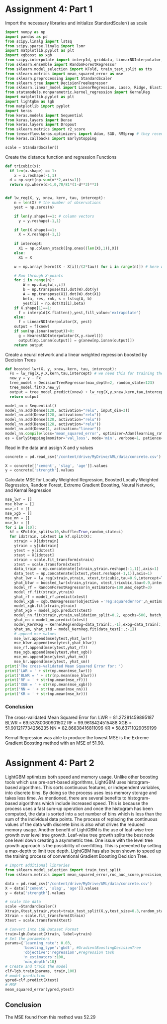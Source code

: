 # Assignment 4: Part 1 

Import the necessary libraries and initialize StandardScaler() as scale

```Python
import numpy as np
import pandas as pd
from scipy.linalg import lstsq
from scipy.sparse.linalg import lsmr
import matplotlib.pyplot as plt
import xgboost as xgb
from scipy.interpolate import interp1d, griddata, LinearNDInterpolator, NearestNDInterpolator
from sklearn.ensemble import RandomForestRegressor
from sklearn.model_selection import KFold, train_test_split as tts
from sklearn.metrics import mean_squared_error as mse
from sklearn.preprocessing import StandardScaler
from sklearn.tree import DecisionTreeRegressor
from sklearn.linear_model import LinearRegression, Lasso, Ridge, ElasticNet
from statsmodels.nonparametric.kernel_regression import KernelReg
import matplotlib.pyplot as plt
import lightgbm as lgb
from matplotlib import pyplot
import keras
from keras.models import Sequential
from keras.layers import Dense
from keras.layers import Dropout
from sklearn.metrics import r2_score
from tensorflow.keras.optimizers import Adam, SGD, RMSprop # they recently updated Tensorflow
from keras.callbacks import EarlyStopping

scale = StandardScaler()
```

Create the distance function and regression Functions
```Python
def tricubic(x):
  if len(x.shape) == 1:
    x = x.reshape(-1,1)
  d = np.sqrt(np.sum(x**2,axis=1))
  return np.where(d>1,0,70/81*(1-d**3)**3)


def lw_reg(X, y, xnew, kern, tau, intercept):
    n = len(X) # the number of observations
    yest = np.zeros(n)

    if len(y.shape)==1: # column vectors
      y = y.reshape(-1,1)

    if len(X.shape)==1:
      X = X.reshape(-1,1)
    
    if intercept:
      X1 = np.column_stack([np.ones((len(X),1)),X])
    else:
      X1 = X

    w = np.array([kern((X - X[i])/(2*tau)) for i in range(n)]) # here we compute n vectors of weights

    # Run through X-points
    for i in range(n):          
        W = np.diag(w[:,i])
        b = np.transpose(X1).dot(W).dot(y)
        A = np.transpose(X1).dot(W).dot(X1)
        beta, res, rnk, s = lstsq(A, b)
        yest[i] = np.dot(X1[i],beta)
    if X.shape[1]==1:
      f = interp1d(X.flatten(),yest,fill_value='extrapolate')
    else:
      f = LinearNDInterpolator(X, yest)
    output = f(xnew) 
    if sum(np.isnan(output))>0:
      g = NearestNDInterpolator(X,y.ravel()) 
      output[np.isnan(output)] = g(xnew[np.isnan(output)])
    return output
```

Create a neural network and a linear weighted regression boosted by Decision Trees

```Python
def boosted_lwr(X, y, xnew, kern, tau, intercept):
  Fx = lw_reg(X,y,X,kern,tau,intercept) # we need this for training the Decision Tree
  new_y = y - Fx
  tree_model = DecisionTreeRegressor(max_depth=2, random_state=123)
  tree_model.fit(X,new_y)
  output = tree_model.predict(xnew) + lw_reg(X,y,xnew,kern,tau,intercept)
  return output 

model_nn = Sequential()
model_nn.add(Dense(128, activation="relu", input_dim=3))
model_nn.add(Dense(128, activation="relu"))
model_nn.add(Dense(128, activation="relu"))
model_nn.add(Dense(128, activation="relu"))
model_nn.add(Dense(1, activation="linear"))
model_nn.compile(loss='mean_squared_error', optimizer=Adam(learning_rate=1e-2)) # lr=1e-3, decay=1e-3 / 200)
es = EarlyStopping(monitor='val_loss', mode='min', verbose=1, patience=800)
```

Read in the data and assign X and y values 
```Python
concrete = pd.read_csv('/content/drive/MyDrive/AML/data/concrete.csv')

X = concrete[['cement',	'slag',	'age']].values
y = concrete['strength'].values
```

Calculate MSE for Locally Weighted Regression, Boosted Locally Weighted Regression, Random Forest, Extreme Gradient Boosting, Neural Network, and Kernal Regression 
```Python
mse_lwr = []
mse_blwr = []
mse_rf = []
mse_xgb = []
mse_nn = []
mse_kr = []
for i in [10]:
  kf = KFold(n_splits=10,shuffle=True,random_state=i)
  for idxtrain, idxtest in kf.split(X):
    xtrain = X[idxtrain]
    ytrain = y[idxtrain]
    ytest = y[idxtest]
    xtest = X[idxtest]
    xtrain = scale.fit_transform(xtrain)
    xtest = scale.transform(xtest)
    data_train = np.concatenate([xtrain,ytrain.reshape(-1,1)],axis=1)
    data_test = np.concatenate([xtest,ytest.reshape(-1,1)],axis=1)
    yhat_lwr = lw_reg(xtrain,ytrain, xtest,tricubic,tau=0.9,intercept=True)
    yhat_blwr = boosted_lwr(xtrain,ytrain, xtest,tricubic,tau=0.9,intercept=True)
    model_rf = RandomForestRegressor(n_estimators=100,max_depth=3)
    model_rf.fit(xtrain,ytrain)
    yhat_rf = model_rf.predict(xtest)
    model_xgb = xgb.XGBRegressor(objective ='reg:squarederror',n_estimators=100,reg_lambda=20,alpha=1,gamma=10,max_depth=3)
    model_xgb.fit(xtrain,ytrain)
    yhat_xgb = model_xgb.predict(xtest)
    model_nn.fit(xtrain,ytrain,validation_split=0.2, epochs=500, batch_size=10, verbose=0, callbacks=[es])
    yhat_nn = model_nn.predict(xtest)
    model_KernReg = KernelReg(endog=data_train[:,-1],exog=data_train[:,:-1],var_type='ccc') #,ckertype='gaussian')
    yhat_sm, yhat_std = model_KernReg.fit(data_test[:,:-1])
    # append mse values 
    mse_lwr.append(mse(ytest,yhat_lwr))
    mse_blwr.append(mse(ytest,yhat_blwr))
    mse_rf.append(mse(ytest,yhat_rf))
    mse_xgb.append(mse(ytest,yhat_xgb))
    mse_nn.append(mse(ytest,yhat_nn))
    mse_kr.append(mse(ytest, yhat_sm))
print('The cross-validated Mean Squared Error for: ')
print('LWR = ' + str(np.mean(mse_lwr)))
print('BLWR = ' + str(np.mean(mse_blwr)))
print('RF = ' + str(np.mean(mse_rf)))
print('XGB = ' + str(np.mean(mse_xgb)))
print('NN = ' + str(np.mean(mse_nn)))
print('KR = ' + str(np.mean(mse_kr)))
```

### Conclusion
The cross-validated Mean Squared Error for: 
LWR = 81.27281459895187
BLWR = 69.53780060901502
RF = 99.9618424515488
XGB = 51.901217734256235
NN = 82.86838416811096
KR = 58.63711029059199

Kernal Regression was able to produce the lowest MSE is the Extreme Gradient Boosting method with an MSE of 51.90.

# Assignment 4: Part 2

LightGBM optimizes both speed and memory usage. Unlike other boosting tools which use pre-sort-based algorithms, LightGBM uses histogram-based algorithms. This sorts continuous features, or independent variables, into discrete bins. By doing so the process uses less memory storage and takes less time. As mentioned, there are several benefits to histogram-based algorithms which include increased speed. This is because the process uses a fast sum-up operation and once the histogram has been computed, the data is sorted into a set number of bins which is less than the sum of the individual data points. The process of replacing the continuous values of the data with discrete bins is also what drives the reduced memory usage. Another benefit of LightGBM is the use of leaf-wise tree growth over level tree growth. Leaf-wise tree growth splits the best node one level down creating a asymmetric tree. One issue with the level tree growth approach is the possibility of overfitting. This is prevented by setting a max-depth to limit tree depth. LightGBM has also been shown to speed up the
training process of conventional Gradient Boosting Decision Tree.

```Python
# Import additional libraries
from sklearn.model_selection import train_test_split
from sklearn.metrics import mean_squared_error,roc_auc_score,precision_score

data = pd.read_csv('/content/drive/MyDrive/AML/data/concrete.csv')
X = data[['cement',	'slag',	'age']].values
y = data['strength'].values

# scale the data
scale =StandardScaler()
Xtrain,Xtest,ytrain,ytest=train_test_split(X,y,test_size=0.3,random_state=0)
Xtrain = scale.fit_transform(Xtrain)
Xtest = scale.transform(Xtest)

# Convert into LGB Dataset Format
train=lgb.Dataset(Xtrain, label=ytrain)
# Set the parameters 
params={'learning_rate': 0.03, 
        'boosting_type':'gbdt', #GradientBoostingDecisionTree
        'objective':'regression',#regression task
        'n_estimators':100,
        'max_depth':10}
# Create and train the model
clf=lgb.train(params, train,100)
# model prediction 
ypred=clf.predict(Xtest)
# MSE 
mean_squared_error(ypred,ytest)
```

## Conclusion
The MSE found from this method was 52.29










